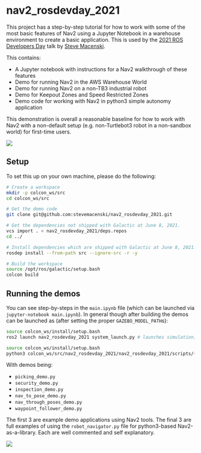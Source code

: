 # nav2_rosdevday_2021

This project has a step-by-step tutorial for how to work with some of the most basic features of Nav2 using a Jupyter Notebook in a warehouse environment to create a basic application. This is used by the [2021 ROS Developers Day](https://www.theconstructsim.com/ros-developers-day-2021/) talk by [Steve Macenski](https://www.linkedin.com/in/steve-macenski-41a985101/).

This contains:
- A Jupyter notebook with instructions for a Nav2 walkthrough of these features
- Demo for running Nav2 in the AWS Warehouse World
- Demo for running Nav2 on a non-TB3 industrial robot
- Demo for Keepout Zones and Speed Restricted Zones
- Demo code for working with Nav2 in python3 simple autonomy application

This demonstration is overall a reasonable baseline for how to work with Nav2 with a non-default setup (e.g. non-Turtlebot3 robot in a non-sandbox world) for first-time users.

![](media/pose_set.png)

## Setup

To set this up on your own machine, please do the following:

``` bash
# Create a workspace
mkdir -p colcon_ws/src
cd colcon_ws/src

# Get the demo code
git clone git@github.com:stevemacenski/nav2_rosdevday_2021.git

# Get the dependencies not shipped with Galactic at June 8, 2021.
vcs import . < nav2_rosdevday_2021/deps.repos
cd ../

# Install dependencies which are shipped with Galactic at June 8, 2021.
rosdep install --from-path src --ignore-src -r -y

# Build the workspace
source /opt/ros/galactic/setup.bash
colcon build
```

## Running the demos

You can see step-by-steps in the `main.ipynb` file (which can be launched via `jupyter-notebook main.ipynb`). In general though after building the demos can be launched as (after setting the proper `GAZEBO_MODEL_PATH`s):

``` bash
source colcon_ws/install/setup.bash
ros2 launch nav2_rosdevday_2021 system_launch.py # launches simulation, rviz, nav2

source colcon_ws/install/setup.bash
python3 colcon_ws/src/nav2_rosdevday_2021/nav2_rosdevday_2021/scripts/{pick a demo}.py # launches autonomy or API demo
```

With demos being:
- `picking_demo.py`
- `security_demo.py`
- `inspection_demo.py`
- `nav_to_pose_demo.py`
- `nav_through_poses_demo.py`
- `waypoint_follower_demo.py`

The first 3 are example demo applications using Nav2 tools. The final 3 are full examples of using the `robot_navigator.py` file for python3-based Nav2-as-a-library. Each are well commented and self explanatory.

![](media/readme.gif)
